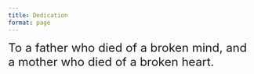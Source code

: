```yaml
---
title: Dedication
format: page
---
```


<p>
<font size="5" >
To a father who died of a broken mind, and a mother who died of a broken heart.
</font>
</p>
